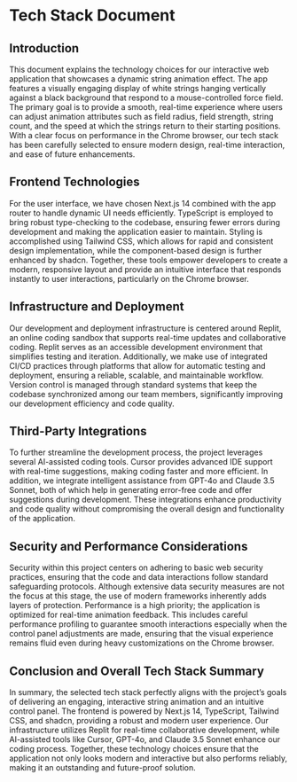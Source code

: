 # Tech Stack Document

## Introduction

This document explains the technology choices for our interactive web application that showcases a dynamic string animation effect. The app features a visually engaging display of white strings hanging vertically against a black background that respond to a mouse-controlled force field. The primary goal is to provide a smooth, real-time experience where users can adjust animation attributes such as field radius, field strength, string count, and the speed at which the strings return to their starting positions. With a clear focus on performance in the Chrome browser, our tech stack has been carefully selected to ensure modern design, real-time interaction, and ease of future enhancements.

## Frontend Technologies

For the user interface, we have chosen Next.js 14 combined with the app router to handle dynamic UI needs efficiently. TypeScript is employed to bring robust type-checking to the codebase, ensuring fewer errors during development and making the application easier to maintain. Styling is accomplished using Tailwind CSS, which allows for rapid and consistent design implementation, while the component-based design is further enhanced by shadcn. Together, these tools empower developers to create a modern, responsive layout and provide an intuitive interface that responds instantly to user interactions, particularly on the Chrome browser.

## Infrastructure and Deployment

Our development and deployment infrastructure is centered around Replit, an online coding sandbox that supports real-time updates and collaborative coding. Replit serves as an accessible development environment that simplifies testing and iteration. Additionally, we make use of integrated CI/CD practices through platforms that allow for automatic testing and deployment, ensuring a reliable, scalable, and maintainable workflow. Version control is managed through standard systems that keep the codebase synchronized among our team members, significantly improving our development efficiency and code quality.

## Third-Party Integrations

To further streamline the development process, the project leverages several AI-assisted coding tools. Cursor provides advanced IDE support with real-time suggestions, making coding faster and more efficient. In addition, we integrate intelligent assistance from GPT-4o and Claude 3.5 Sonnet, both of which help in generating error-free code and offer suggestions during development. These integrations enhance productivity and code quality without compromising the overall design and functionality of the application.

## Security and Performance Considerations

Security within this project centers on adhering to basic web security practices, ensuring that the code and data interactions follow standard safeguarding protocols. Although extensive data security measures are not the focus at this stage, the use of modern frameworks inherently adds layers of protection. Performance is a high priority; the application is optimized for real-time animation feedback. This includes careful performance profiling to guarantee smooth interactions especially when the control panel adjustments are made, ensuring that the visual experience remains fluid even during heavy customizations on the Chrome browser.

## Conclusion and Overall Tech Stack Summary

In summary, the selected tech stack perfectly aligns with the project’s goals of delivering an engaging, interactive string animation and an intuitive control panel. The frontend is powered by Next.js 14, TypeScript, Tailwind CSS, and shadcn, providing a robust and modern user experience. Our infrastructure utilizes Replit for real-time collaborative development, while AI-assisted tools like Cursor, GPT-4o, and Claude 3.5 Sonnet enhance our coding process. Together, these technology choices ensure that the application not only looks modern and interactive but also performs reliably, making it an outstanding and future-proof solution.
